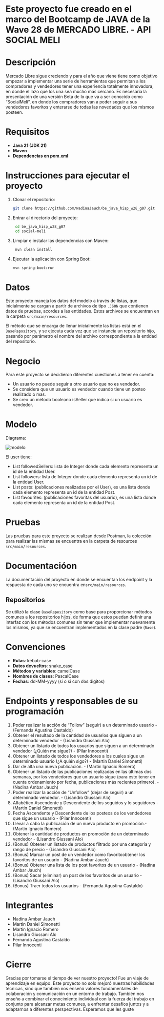 # Este proyecto fue creado en el marco del Bootcamp de JAVA de la Wave 28 de MERCADO LIBRE. - API SOCIAL MELI 

# Descripción
  
Mercado Libre sigue creciendo y para el año que viene  tiene como objetivo empezar a implementar una serie de herramientas que permitan a los compradores y vendedores tener una experiencia totalmente innovadora, en donde el lazo que los una sea mucho más cercano. Es necesaria la presentación de una versión Beta de lo que va a ser conocido como “SocialMeli”, en donde los compradores van a poder seguir a sus vendedores favoritos y enterarse de todas las novedades que los mismos posteen.

# Requisitos

- **Java 21 (JDK 21)**
- **Maven**
- **Dependencias en pom.xml** 

# Instrucciones para ejecutar el proyecto

1. Clonar el repositorio:
   ```bash
   git clone https://github.com/NadinaJauch/be_java_hisp_w28_g07.git
2. Entrar al directorio del proyecto:
   ```bash
    cd be_java_hisp_w28_g07
    cd social-meli
3. Limpiar e instalar las dependencias con Maven:
   ```bash
    mvn clean install
4. Ejecutar la aplicación con Spring Boot:
   ```bash
   mvn spring-boot:run

# Datos

Este proyecto maneja los datos del modelo a través de listas, que inicialmente se cargan a partir de archivos de tipo `.JSON` que contienen datos de pruebas, acordes a las entidades. Estos archivos se encuentran en la carpeta `src/main/resources`.

El método que se encarga de llenar inicialmente las listas está en el `BaseRepository`, y se ejecuta cada vez que se instancia un repositorio hijo, pasando por parámetro el nombre del archivo correspondiente a la entidad del repositorio.

# Negocio

Para este proyecto se decidieron diferentes cuestiones a tener en cuenta: 

- Un usuario no puede seguir a otro usuario que no es vendedor.
- Se considera que un usuario es vendedor cuando tiene un posteo realizado o mas.
- Se creo un método booleano isSeller que indica si un usuario es vendedor.

# Modelo 

Diagrama:

![modelo](https://github.com/NadinaJauch/be_java_hisp_w28_g07/blob/dev/social-meli/src/main/resources/social-meli-model.png)

El user tiene:
- List<Integer> followedSellers: lista de Integer donde cada elemento representa un id de la entidad User.
- List<Integer> followers: lista de Integer donde cada elemento representa un id de la entidad User.
- List<Integer> posts: (publicaciones realizadas por el User), es una lista donde cada elemento representa un id de la entidad Post.
- List<Integer> favourites: (publicaciones favoritas del usuario), es una lista donde cada elemento representa un id de la entidad Post.

# Pruebas 

Las pruebas para este proyecto se realizan desde Postman, la colección para realizar las mismas se encuentra en la carpeta de resources `src/main/resources`. 

# Documentacióon 

La documentación del proyecto en donde se encuentan los endpoint y la respuesta de cada uno se encuentra en`src/main/resources`. 

## Repositorios

Se utilizó la clase `BaseRepository` como base para proporcionar métodos comunes a los repositorios hijos, de forma que estos puedan definir una interfaz con los métodos comunes sin tener que implementar nuevamente los mismos, ya que se encuentran implementados en la clase padre (`Base`).

# Convenciones

- **Rutas**: kebab-case
- **Datos devueltos**: snake_case
- **Métodos y variables**: camelCase
- **Nombres de clases**: PascalCase
- **Fechas**: dd-MM-yyyy (si o si con dos digitos)

# Endpoints y responsables de su programación 

1. Poder realizar la acción de “Follow” (seguir) a un determinado usuario - (Fernanda Agustina Castaldo)
2. Obtener el resultado de la cantidad de usuarios que siguen a un determinado vendedor - (Lisandro Giussani Alo)
3. Obtener un listado de todos los usuarios que siguen a un determinado vendedor (¿Quién me sigue?) - (Pilar Innocenti)
4. Obtener un listado de todos los vendedores a los cuales sigue un determinado usuario (¿A quién sigo?) - (Martin Daniel Simonetti)
5. Dar de alta una nueva publicación. - (Martin Ignacio Romero)
6. Obtener un listado de las publicaciones realizadas en las últimas dos semanas, por los vendedores que un usuario sigue (para esto tener en cuenta      ordenamiento por fecha, publicaciones más recientes primero). - (Nadina Ambar Jauch)
7. Poder realizar la acción de “Unfollow” (dejar de seguir) a un determinado vendedor. - (Lisandro Giussani Alo)
8. Alfabético Ascendente y Descendente de los seguidos y lo seguidores - (Martin Daniel Simonetti)
9. Fecha Ascendente y Descendente de los posteos de los vendedores que sigue un usuario - (Pilar Innocenti)
10. Llevar a cabo la publicación de un nuevo producto en promoción.- (Martin Ignacio Romero)
11. Obtener la cantidad de productos en promoción de un determinado vendedor - (Lisandro Giussani Alo)
12. (Bonus) Obtener un listado de productos filtrado por una categoría y rango de precio - (Lisandro Giussani Alo)
13. (Bonus) Marcar un post de un vendedor como favoritoobtener los favoritos de un usuario - (Nadina Ambar Jauch)
14. (Bonus) Obtener una lista de los post favoritos de un usuario - (Nadina Ambar Jauch)
15. (Bonus) Sacar (eliminar) un post de los favoritos de un usuario - (Lisandro Giussani Alo)
16. (Bonus) Traer todos los usuarios - (Fernanda Agustina Castaldo) 

# Integrantes 

- Nadina Ambar Jauch 
- Martin Daniel Simonetti
- Martin Ignacio Romero
- Lisandro Giussani Alo
- Fernanda Agustina Castaldo
- Pilar Innocenti

# Cierre 

Gracias por tomarse el tiempo de ver nuestro proyecto! Fue un viaje de aprendizaje en equipo. Este proyecto no solo  mejoró nuestras habilidades técnicas, sino que también nos enseñó valores fundamentales de colaboración y comunicación en un entorno de trabajo. También nos enseño a combinar el conocimiento individual con la fuerza del trabajo en conjunto para alcanzar metas comunes, a enfrentar desafíos juntos y a adaptarnos a diferentes perspectivas.
Esperamos que les guste 
